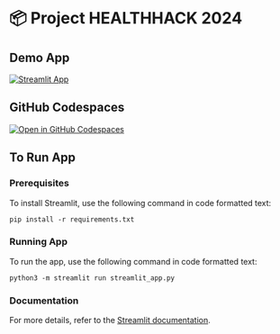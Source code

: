 # 📦 Project HEALTHHACK 2024


## Demo App

[![Streamlit App](https://static.streamlit.io/badges/streamlit_badge_black_white.svg)](https://app-starter-kit.streamlit.app/)

## GitHub Codespaces

[![Open in GitHub Codespaces](https://github.com/codespaces/badge.svg)](https://codespaces.new/streamlit/app-starter-kit?quickstart=1)

## To Run App

### Prerequisites
To install Streamlit, use the following command in code formatted text:

```
pip install -r requirements.txt
```

### Running App
To run the app, use the following command in code formatted text:

```
python3 -m streamlit run streamlit_app.py
```

### Documentation
For more details, refer to the [Streamlit documentation](https://docs.streamlit.io/get-started/installation).

